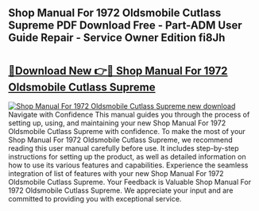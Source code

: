 ## Shop Manual For 1972 Oldsmobile Cutlass Supreme PDF Download Free - Part-ADM User Guide Repair - Service Owner Edition fi8Jh

# <h2><a href="http://bc77357.oget.top/?id=Shop+Manual+For+1972+Oldsmobile+Cutlass+Supreme">🔗Download New 👉🔴 Shop Manual For 1972 Oldsmobile Cutlass Supreme</a></h2>

[![Shop Manual For 1972 Oldsmobile Cutlass Supreme new download](https://i.imgur.com/5g1atiW.png)](http://bc77357.oget.top/?id=Shop+Manual+For+1972+Oldsmobile+Cutlass+Supreme)
Navigate with Confidence This manual guides you through the process of setting up, using, and maintaining your new Shop Manual For 1972 Oldsmobile Cutlass Supreme with confidence. To make the most of your Shop Manual For 1972 Oldsmobile Cutlass Supreme, we recommend reading this user manual carefully before use. It includes step-by-step instructions for setting up the product, as well as detailed information on how to use its various features and capabilities. Experience the seamless integration of list of features with your new Shop Manual For 1972 Oldsmobile Cutlass Supreme. Your Feedback is Valuable Shop Manual For 1972 Oldsmobile Cutlass Supreme. We appreciate your input and are committed to providing you with exceptional service.
